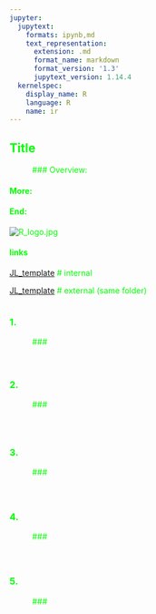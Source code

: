 ```yaml
---
jupyter:
  jupytext:
    formats: ipynb,md
    text_representation:
      extension: .md
      format_name: markdown
      format_version: '1.3'
      jupytext_version: 1.14.4
  kernelspec:
    display_name: R
    language: R
    name: ir
---
```


<!-- #region -->
## <font color = lime> Title
    
<div style="margin-left:40px;">
### Overview:
</div> 
    
#### More:


    
#### End:
<!-- #endregion -->

![R_logo.jpg](attachment:d9e010fb-d526-4729-8b60-847c2a6d9709.jpg)
#### links
[JL_template](JL_template4.ipynb)     # internal
    
[JL_template](JL_template4.ipynb)  # external (same folder)


```R

```

### <font color = lime> 1.
    
<div style="margin-left:40px;">
### 
</div> 
    
#### 

```R

```

```R

```

<!-- #region -->
### <font color = lime> 
    
    
####
<!-- #endregion -->

### <font color = lime> 2.
    
<div style="margin-left:40px;">
### 
</div> 
    
####

```R

```

### <font color = lime>
    
####

```R

```

### <font color = lime> 3.
    
<div style="margin-left:40px;">
### 
</div> 
    
####


### <font color = lime> 
    
####

```R

```

```R

```

### <font color = lime> 4.
    
<div style="margin-left:40px;">
### 
</div> 
    
####


### <font color = lime> 
    
####

```R

```

```R

```

### <font color = lime> 5.
    
<div style="margin-left:40px;">
### 
</div> 
    
####


### <font color = lime>
    
####

```R

```

```R

```
